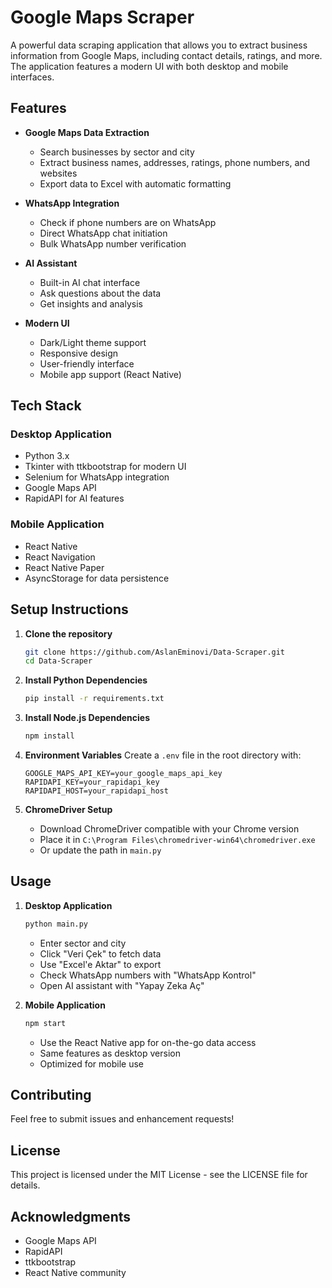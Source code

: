 # Google Maps Scraper

A powerful data scraping application that allows you to extract business information from Google Maps, including contact details, ratings, and more. The application features a modern UI with both desktop and mobile interfaces.

## Features

- **Google Maps Data Extraction**
  - Search businesses by sector and city
  - Extract business names, addresses, ratings, phone numbers, and websites
  - Export data to Excel with automatic formatting

- **WhatsApp Integration**
  - Check if phone numbers are on WhatsApp
  - Direct WhatsApp chat initiation
  - Bulk WhatsApp number verification

- **AI Assistant**
  - Built-in AI chat interface
  - Ask questions about the data
  - Get insights and analysis

- **Modern UI**
  - Dark/Light theme support
  - Responsive design
  - User-friendly interface
  - Mobile app support (React Native)

## Tech Stack

### Desktop Application
- Python 3.x
- Tkinter with ttkbootstrap for modern UI
- Selenium for WhatsApp integration
- Google Maps API
- RapidAPI for AI features

### Mobile Application
- React Native
- React Navigation
- React Native Paper
- AsyncStorage for data persistence

## Setup Instructions

1. **Clone the repository**
   ```bash
   git clone https://github.com/AslanEminovi/Data-Scraper.git
   cd Data-Scraper
   ```

2. **Install Python Dependencies**
   ```bash
   pip install -r requirements.txt
   ```

3. **Install Node.js Dependencies**
   ```bash
   npm install
   ```

4. **Environment Variables**
   Create a `.env` file in the root directory with:
   ```
   GOOGLE_MAPS_API_KEY=your_google_maps_api_key
   RAPIDAPI_KEY=your_rapidapi_key
   RAPIDAPI_HOST=your_rapidapi_host
   ```

5. **ChromeDriver Setup**
   - Download ChromeDriver compatible with your Chrome version
   - Place it in `C:\Program Files\chromedriver-win64\chromedriver.exe`
   - Or update the path in `main.py`

## Usage

1. **Desktop Application**
   ```bash
   python main.py
   ```
   - Enter sector and city
   - Click "Veri Çek" to fetch data
   - Use "Excel'e Aktar" to export
   - Check WhatsApp numbers with "WhatsApp Kontrol"
   - Open AI assistant with "Yapay Zeka Aç"

2. **Mobile Application**
   ```bash
   npm start
   ```
   - Use the React Native app for on-the-go data access
   - Same features as desktop version
   - Optimized for mobile use

## Contributing

Feel free to submit issues and enhancement requests!

## License

This project is licensed under the MIT License - see the LICENSE file for details.

## Acknowledgments

- Google Maps API
- RapidAPI
- ttkbootstrap
- React Native community